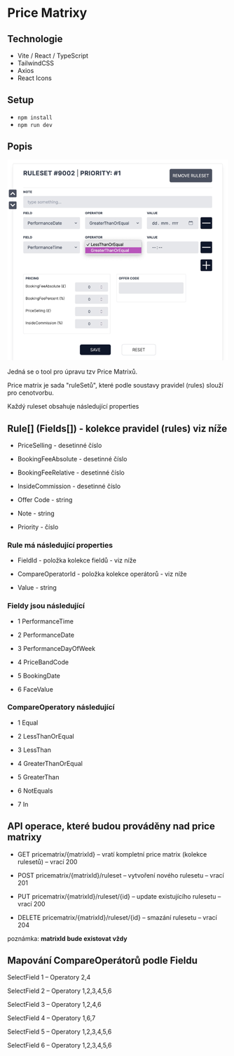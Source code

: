 # Price Matrixy

## Technologie
- Vite / React / TypeScript
- TailwindCSS
- Axios
- React Icons
## Setup
- `npm install`
- `npm run dev`

## Popis

![Screenshot](img.png)

Jedná se o tool pro úpravu tzv Price Matrixů.

Price matrix je sada "ruleSetů", které podle soustavy pravidel (rules) slouží pro cenotvorbu.

Každý ruleset obsahuje následující properties

## Rule[] (Fields[]) - kolekce pravidel (rules) viz níže



* PriceSelling - desetinné číslo

* BookingFeeAbsolute - desetinné číslo

* BookingFeeRelative - desetinné číslo

* InsideCommission - desetinné číslo

* Offer Code - string

* Note - string

* Priority - číslo

### Rule má následující properties

* FieldId - položka kolekce fieldů - viz níže

* CompareOperatorId - položka kolekce operátorů - viz níže

* Value - string



### Fieldy jsou následující

* 1             PerformanceTime

* 2             PerformanceDate

* 3             PerformanceDayOfWeek

* 4             PriceBandCode

* 5             BookingDate

* 6             FaceValue



### CompareOperatory následující

* 1             Equal

* 2             LessThanOrEqual

* 3             LessThan

* 4             GreaterThanOrEqual

* 5             GreaterThan

* 6             NotEquals

* 7             In





## API operace, které budou prováděny nad price matrixy



* GET pricematrix/{matrixId} – vratí kompletní price matrix (kolekce rulesetů) – vrací 200

* POST pricematrix/{matrixId}/ruleset – vytvoření nového rulesetu – vrací 201

* PUT pricematrix/{matrixId}/ruleset/{id} – update existujícího rulesetu – vrací 200

* DELETE pricematrix/{matrixId}/ruleset/{id} – smazání rulesetu – vrací 204





poznámka: **matrixId bude existovat vždy**





## Mapování CompareOperátorů podle Fieldu

SelectField 1 – Operatory 2,4

SelectField 2 – Operatory 1,2,3,4,5,6

SelectField 3 – Operatory 1,2,4,6

SelectField 4 – Operatory 1,6,7

SelectField 5 – Operatory 1,2,3,4,5,6

SelectField 6 – Operatory 1,2,3,4,5,6
